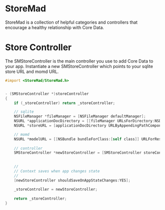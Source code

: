 # StoreMad

StoreMad is a collection of helpful categories and controllers that encourage a healthy relationship with Core Data.

# Store Controller

The SMStoreController is the main controller you use to add Core Data to your app. Instantiate a new SMStoreController which points to your sqlite store URL and momd URL.

```objective-c
#import <StoreMad/StoreMad.h>


- (SMStoreController *)storeController
{
    if (_storeController) return _storeController;

    // sqlite
    NSFileManager *fileManager = [NSFileManager defaultManager];
    NSURL *applicationDocDirectory = [[fileManager URLsForDirectory:NSDocumentDirectory inDomains:NSUserDomainMask] lastObject];
    NSURL *storeURL = [applicationDocDirectory URLByAppendingPathComponent:@"StoreMadApp.sqlite"];

    // momd
    NSURL *modelURL = [[NSBundle bundleForClass:[self class]] URLForResource:@"StoreMadApp" withExtension:@"momd"];
    
    // controller
    SMStoreController *newStoreController = [SMStoreController storeControllerWithStoreURL:storeURL
                                                                               andModelURL:modelURL];
    
    //
    // Context saves when app changes state
    //
    [newStoreController shouldSaveOnAppStateChanges:YES];
  
    _storeController = newStoreController;
  
    return _storeController;
}
```


